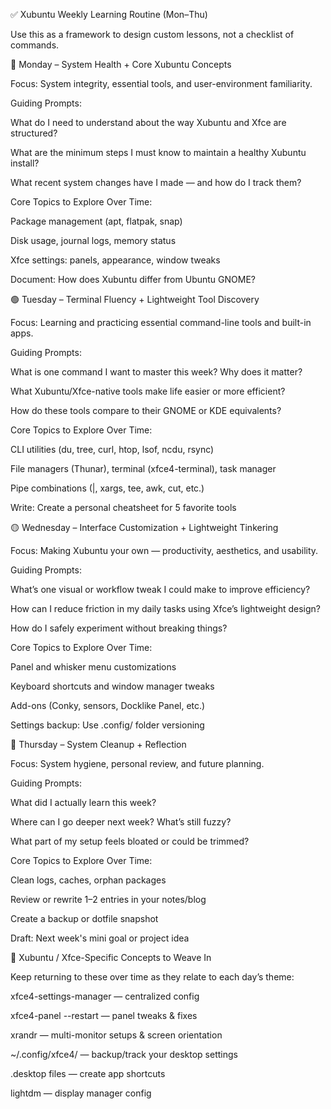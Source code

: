 ✅ Xubuntu Weekly Learning Routine (Mon–Thu)



Use this as a framework to design custom lessons, not a checklist of commands.



🔵 Monday – System Health + Core Xubuntu Concepts

Focus: System integrity, essential tools, and user-environment familiarity.

Guiding Prompts:





What do I need to understand about the way Xubuntu and Xfce are structured?



What are the minimum steps I must know to maintain a healthy Xubuntu install?



What recent system changes have I made — and how do I track them?

Core Topics to Explore Over Time:





Package management (apt, flatpak, snap)



Disk usage, journal logs, memory status



Xfce settings: panels, appearance, window tweaks



Document: How does Xubuntu differ from Ubuntu GNOME?



🟢 Tuesday – Terminal Fluency + Lightweight Tool Discovery

Focus: Learning and practicing essential command-line tools and built-in apps.

Guiding Prompts:





What is one command I want to master this week? Why does it matter?



What Xubuntu/Xfce-native tools make life easier or more efficient?



How do these tools compare to their GNOME or KDE equivalents?

Core Topics to Explore Over Time:





CLI utilities (du, tree, curl, htop, lsof, ncdu, rsync)



File managers (Thunar), terminal (xfce4-terminal), task manager



Pipe combinations (|, xargs, tee, awk, cut, etc.)



Write: Create a personal cheatsheet for 5 favorite tools



🟡 Wednesday – Interface Customization + Lightweight Tinkering

Focus: Making Xubuntu your own — productivity, aesthetics, and usability.

Guiding Prompts:





What’s one visual or workflow tweak I could make to improve efficiency?



How can I reduce friction in my daily tasks using Xfce’s lightweight design?



How do I safely experiment without breaking things?

Core Topics to Explore Over Time:





Panel and whisker menu customizations



Keyboard shortcuts and window manager tweaks



Add-ons (Conky, sensors, Docklike Panel, etc.)



Settings backup: Use .config/ folder versioning



🔴 Thursday – System Cleanup + Reflection

Focus: System hygiene, personal review, and future planning.

Guiding Prompts:





What did I actually learn this week?



Where can I go deeper next week? What’s still fuzzy?



What part of my setup feels bloated or could be trimmed?

Core Topics to Explore Over Time:





Clean logs, caches, orphan packages



Review or rewrite 1–2 entries in your notes/blog



Create a backup or dotfile snapshot



Draft: Next week's mini goal or project idea



🧰 Xubuntu / Xfce-Specific Concepts to Weave In

Keep returning to these over time as they relate to each day’s theme:





xfce4-settings-manager — centralized config



xfce4-panel --restart — panel tweaks & fixes



xrandr — multi-monitor setups & screen orientation



~/.config/xfce4/ — backup/track your desktop settings



.desktop files — create app shortcuts



lightdm — display manager config